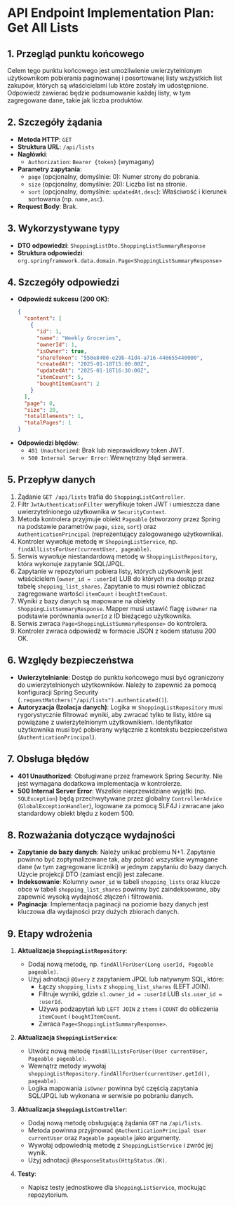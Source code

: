 # API Endpoint Implementation Plan: Get All Lists

## 1. Przegląd punktu końcowego
Celem tego punktu końcowego jest umożliwienie uwierzytelnionym użytkownikom pobierania paginowanej i posortowanej listy wszystkich list zakupów, których są właścicielami lub które zostały im udostępnione. Odpowiedź zawierać będzie podsumowanie każdej listy, w tym zagregowane dane, takie jak liczba produktów.

## 2. Szczegóły żądania
- **Metoda HTTP**: `GET`
- **Struktura URL**: `/api/lists`
- **Nagłówki**:
  - `Authorization`: `Bearer {token}` (wymagany)
- **Parametry zapytania**:
  - `page` (opcjonalny, domyślnie: 0): Numer strony do pobrania.
  - `size` (opcjonalny, domyślnie: 20): Liczba list na stronie.
  - `sort` (opcjonalny, domyślnie: `updatedAt,desc`): Właściwość i kierunek sortowania (np. `name,asc`).
- **Request Body**: Brak.

## 3. Wykorzystywane typy
- **DTO odpowiedzi**: `ShoppingListDto.ShoppingListSummaryResponse`
- **Struktura odpowiedzi**: `org.springframework.data.domain.Page<ShoppingListSummaryResponse>`

## 4. Szczegóły odpowiedzi
- **Odpowiedź sukcesu (200 OK)**:
  ```json
  {
    "content": [
      {
        "id": 1,
        "name": "Weekly Groceries",
        "ownerId": 1,
        "isOwner": true,
        "shareToken": "550e8400-e29b-41d4-a716-446655440000",
        "createdAt": "2025-01-18T15:00:00Z",
        "updatedAt": "2025-01-18T16:30:00Z",
        "itemCount": 5,
        "boughtItemCount": 2
      }
    ],
    "page": 0,
    "size": 20,
    "totalElements": 1,
    "totalPages": 1
  }
  ```
- **Odpowiedzi błędów**:
  - `401 Unauthorized`: Brak lub nieprawidłowy token JWT.
  - `500 Internal Server Error`: Wewnętrzny błąd serwera.

## 5. Przepływ danych
1.  Żądanie `GET /api/lists` trafia do `ShoppingListController`.
2.  Filtr `JwtAuthenticationFilter` weryfikuje token JWT i umieszcza dane uwierzytelnionego użytkownika w `SecurityContext`.
3.  Metoda kontrolera przyjmuje obiekt `Pageable` (stworzony przez Spring na podstawie parametrów `page`, `size`, `sort`) oraz `AuthenticationPrincipal` (reprezentujący zalogowanego użytkownika).
4.  Kontroler wywołuje metodę w `ShoppingListService`, np. `findAllListsForUser(currentUser, pageable)`.
5.  Serwis wywołuje niestandardową metodę w `ShoppingListRepository`, która wykonuje zapytanie SQL/JPQL.
6.  Zapytanie w repozytorium pobiera listy, których użytkownik jest właścicielem (`owner_id = :userId`) LUB do których ma dostęp przez tabelę `shopping_list_shares`. Zapytanie to musi również obliczać zagregowane wartości `itemCount` i `boughtItemCount`.
7.  Wyniki z bazy danych są mapowane na obiekty `ShoppingListSummaryResponse`. Mapper musi ustawić flagę `isOwner` na podstawie porównania `ownerId` z ID bieżącego użytkownika.
8.  Serwis zwraca `Page<ShoppingListSummaryResponse>` do kontrolera.
9.  Kontroler zwraca odpowiedź w formacie JSON z kodem statusu 200 OK.

## 6. Względy bezpieczeństwa
- **Uwierzytelnianie**: Dostęp do punktu końcowego musi być ograniczony do uwierzytelnionych użytkowników. Należy to zapewnić za pomocą konfiguracji Spring Security (`.requestMatchers("/api/lists").authenticated()`).
- **Autoryzacja (Izolacja danych)**: Logika w `ShoppingListRepository` musi rygorystycznie filtrować wyniki, aby zwracać tylko te listy, które są powiązane z uwierzytelnionym użytkownikiem. Identyfikator użytkownika musi być pobierany wyłącznie z kontekstu bezpieczeństwa (`AuthenticationPrincipal`).

## 7. Obsługa błędów
- **401 Unauthorized**: Obsługiwane przez framework Spring Security. Nie jest wymagana dodatkowa implementacja w kontrolerze.
- **500 Internal Server Error**: Wszelkie nieprzewidziane wyjątki (np. `SQLException`) będą przechwytywane przez globalny `ControllerAdvice` (`GlobalExceptionHandler`), logowane za pomocą SLF4J i zwracane jako standardowy obiekt błędu z kodem 500.

## 8. Rozważania dotyczące wydajności
- **Zapytanie do bazy danych**: Należy unikać problemu N+1. Zapytanie powinno być zoptymalizowane tak, aby pobrać wszystkie wymagane dane (w tym zagregowane liczniki) w jednym zapytaniu do bazy danych. Użycie projekcji DTO (zamiast encji) jest zalecane.
- **Indeksowanie**: Kolumny `owner_id` w tabeli `shopping_lists` oraz klucze obce w tabeli `shopping_list_shares` powinny być zaindeksowane, aby zapewnić wysoką wydajność złączeń i filtrowania.
- **Paginacja**: Implementacja paginacji na poziomie bazy danych jest kluczowa dla wydajności przy dużych zbiorach danych.

## 9. Etapy wdrożenia
1.  **Aktualizacja `ShoppingListRepository`**:
    -   Dodaj nową metodę, np. `findAllForUser(Long userId, Pageable pageable)`.
    -   Użyj adnotacji `@Query` z zapytaniem JPQL lub natywnym SQL, które:
        -   Łączy `shopping_lists` z `shopping_list_shares` (LEFT JOIN).
        -   Filtruje wyniki, gdzie `sl.owner_id = :userId` LUB `sls.user_id = :userId`.
        -   Używa podzapytań lub `LEFT JOIN` z `items` i `COUNT` do obliczenia `itemCount` i `boughtItemCount`.
        -   Zwraca `Page<ShoppingListSummaryResponse>`.

2.  **Aktualizacja `ShoppingListService`**:
    -   Utwórz nową metodę `findAllListsForUser(User currentUser, Pageable pageable)`.
    -   Wewnątrz metody wywołaj `shoppingListRepository.findAllForUser(currentUser.getId(), pageable)`.
    -   Logika mapowania `isOwner` powinna być częścią zapytania SQL/JPQL lub wykonana w serwisie po pobraniu danych.

3.  **Aktualizacja `ShoppingListController`**:
    -   Dodaj nową metodę obsługującą żądania `GET` na `/api/lists`.
    -   Metoda powinna przyjmować `@AuthenticationPrincipal User currentUser` oraz `Pageable pageable` jako argumenty.
    -   Wywołaj odpowiednią metodę z `ShoppingListService` i zwróć jej wynik.
    -   Użyj adnotacji `@ResponseStatus(HttpStatus.OK)`.

4.  **Testy**:
    -   Napisz testy jednostkowe dla `ShoppingListService`, mockując repozytorium.
